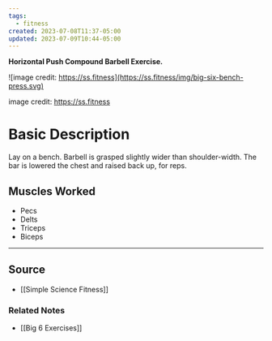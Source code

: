 ```yaml
---
tags:
  - fitness
created: 2023-07-08T11:37-05:00
updated: 2023-07-09T10:44-05:00
---
```

**Horizontal Push Compound Barbell Exercise.**

![image credit: https://ss.fitness](https://ss.fitness/img/big-six-bench-press.svg)

image credit: https://ss.fitness

# Basic Description

Lay on a bench. Barbell is grasped slightly wider than shoulder-width. The bar is lowered the chest and raised back up, for reps.

## Muscles Worked

- Pecs
- Delts
- Triceps
- Biceps

---

## Source
- [[Simple Science Fitness]]

### Related Notes
- [[Big 6 Exercises]]